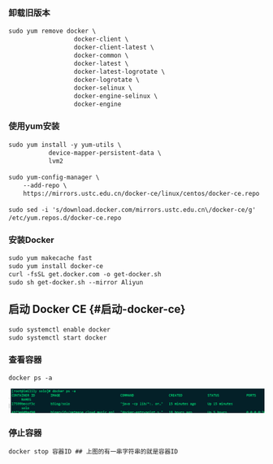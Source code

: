 ### 卸载旧版本

```
sudo yum remove docker \
                  docker-client \
                  docker-client-latest \
                  docker-common \
                  docker-latest \
                  docker-latest-logrotate \
                  docker-logrotate \
                  docker-selinux \
                  docker-engine-selinux \
                  docker-engine
```

### 使用yum安装

```
sudo yum install -y yum-utils \
           device-mapper-persistent-data \
           lvm2

sudo yum-config-manager \
    --add-repo \
    https://mirrors.ustc.edu.cn/docker-ce/linux/centos/docker-ce.repo

sudo sed -i 's/download.docker.com/mirrors.ustc.edu.cn\/docker-ce/g' /etc/yum.repos.d/docker-ce.repo
```

### 安装Docker

```
sudo yum makecache fast
sudo yum install docker-ce
curl -fsSL get.docker.com -o get-docker.sh
sudo sh get-docker.sh --mirror Aliyun
```

## 启动 Docker CE {#启动-docker-ce}

```
sudo systemctl enable docker
sudo systemctl start docker
```

### 查看容器

```
docker ps -a
```

![](/assets/azd-1.png)



### 停止容器

```
docker stop 容器ID ## 上图的有一串字符串的就是容器ID
```







